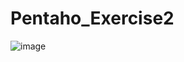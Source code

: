 # Pentaho_Exercise2
![image](https://github.com/ChrisCayabyab/Pentaho_Exercise2/assets/142383617/b3fdd1d0-f227-41ab-b8e4-5e7f87b9e1b0)
